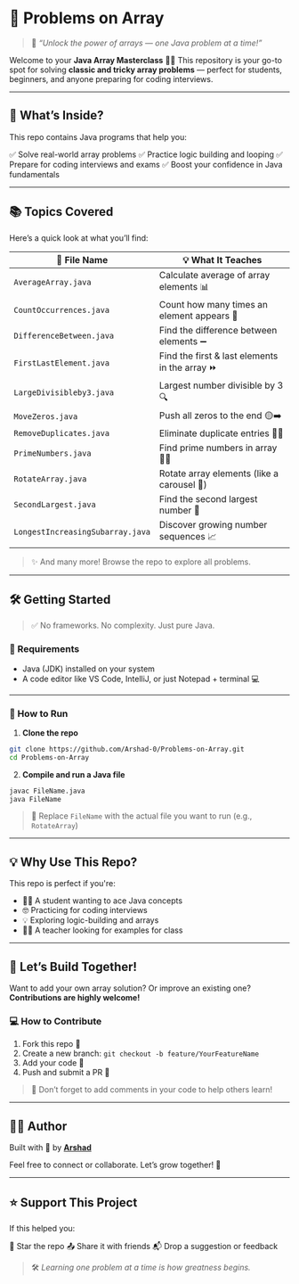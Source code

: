 # 🧮 Problems on Array

> 🔁 *“Unlock the power of arrays — one Java problem at a time!”*

Welcome to your **Java Array Masterclass** 🧠💡
This repository is your go-to spot for solving **classic and tricky array problems** — perfect for students, beginners, and anyone preparing for coding interviews.

---

## 🚀 What’s Inside?

This repo contains Java programs that help you:

✅ Solve real-world array problems
✅ Practice logic building and looping
✅ Prepare for coding interviews and exams
✅ Boost your confidence in Java fundamentals

---

## 📚 Topics Covered

Here’s a quick look at what you’ll find:

| 📂 File Name                     | 💡 What It Teaches                            |
| -------------------------------- | --------------------------------------------- |
| `AverageArray.java`              | Calculate average of array elements 📊        |
| `CountOccurrences.java`          | Count how many times an element appears 🔢    |
| `DifferenceBetween.java`         | Find the difference between elements ➖        |
| `FirstLastElement.java`          | Find the first & last elements in the array ⏩ |
| `LargeDivisibleby3.java`         | Largest number divisible by 3 🔍              |
| `MoveZeros.java`                 | Push all zeros to the end 🟡➡️                |
| `RemoveDuplicates.java`          | Eliminate duplicate entries 🚫🔁              |
| `PrimeNumbers.java`              | Find prime numbers in array 🔢🧠              |
| `RotateArray.java`               | Rotate array elements (like a carousel 🎠)    |
| `SecondLargest.java`             | Find the second largest number 🥈             |
| `LongestIncreasingSubarray.java` | Discover growing number sequences 📈          |

> ✨ And many more! Browse the repo to explore all problems.

---

## 🛠️ Getting Started

> ✅ No frameworks. No complexity. Just pure Java.

### 🔧 Requirements

* Java (JDK) installed on your system
* A code editor like VS Code, IntelliJ, or just Notepad + terminal 💻

---

### 🚦 How to Run

1. **Clone the repo**

```bash
git clone https://github.com/Arshad-0/Problems-on-Array.git
cd Problems-on-Array
```

2. **Compile and run a Java file**

```bash
javac FileName.java
java FileName
```

> 🔁 Replace `FileName` with the actual file you want to run (e.g., `RotateArray`)

---

## 💡 Why Use This Repo?

This repo is perfect if you're:

* 🧑‍🎓 A student wanting to ace Java concepts
* 🤓 Practicing for coding interviews
* 💡 Exploring logic-building and arrays
* 👨‍🏫 A teacher looking for examples for class

---

## 🙌 Let’s Build Together!

Want to add your own array solution? Or improve an existing one?
**Contributions are highly welcome!**

### 💻 How to Contribute

1. Fork this repo 🍴
2. Create a new branch: `git checkout -b feature/YourFeatureName`
3. Add your code 🎯
4. Push and submit a PR 🔁

> 💬 Don’t forget to add comments in your code to help others learn!

---

## 👨‍💻 Author

Built with 💙 by [**Arshad**](https://github.com/Arshad-0)

Feel free to connect or collaborate. Let’s grow together! 🌱

---

## ⭐ Support This Project

If this helped you:

🌟 Star the repo
📤 Share it with friends
📬 Drop a suggestion or feedback

> 🛠️ *Learning one problem at a time is how greatness begins.*

